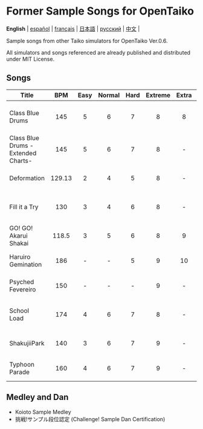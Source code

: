 # Former Sample Songs for OpenTaiko
__English__ |
[español](https://github.com/ExpedicHabbet/FormerSampleSongsForOpenTaiko/blob/main/LEEME.md) |
[français](https://github.com/ExpedicHabbet/FormerSampleSongsForOpenTaiko/blob/main/LISEZMOI.md) |
[日本語](https://github.com/ExpedicHabbet/FormerSampleSongsForOpenTaiko/blob/main/README-JA.md) |
[русский](https://github.com/ExpedicHabbet/FormerSampleSongsForOpenTaiko/blob/main/README-RU.md) |
[中文](https://github.com/ExpedicHabbet/FormerSampleSongsForOpenTaiko/blob/main/README-ZH.md) |

Sample songs from other Taiko simulators for OpenTaiko Ver.0.6.

All simulators and songs referenced are already published and distributed under MIT License.
## Songs
| Title                              | BPM | Easy | Normal | Hard | Extreme | Extra | Comment          |
| ---------------------------------- |:---:|:----:|:------:|:----:|:-------:|:-----:| ---------------- |
| Class Blue Drums                   | 145    | 5 | 6 | 7 | 8 |  8 | _Taiko-san Jiro_ Sample Song 1    |
| Class Blue Drums -Extended Charts- | 145    | 5 | 6 | 7 | 8 |  - | _Taiko-san Jiro_ Sample Song 1    |
| Deformation                        | 129.13 | 2 | 4 | 5 | 8 |  - | _TJAPlayer3_ Sample Song          |
| Fill it a Try                      | 130    | 3 | 4 | 6 | 8 |  - | _Taiko-san Jiro_ Sample Song 2    |
| GO! GO! Akarui Shakai              | 118.5  | 3 | 5 | 6 | 8 |  9 | _TJAPlayer3_ Sample Song          |
| Haruiro Gemination                 | 186    | - | - | 5 | 9 | 10 | _Koioto_ Main Theme               |
| Psyched Fevereiro                  | 150    | - | - | - | 9 |  - | _Koioto_ Sample Song              |
| School Load                        | 174    | 4 | 6 | 7 | 8 |  - | _Taiko-san Daijiro 2_ Sample Song |
| ShakujiiPark                       | 140    | 3 | 6 | 7 | 9 |  - | _TJAPlayer3_ Sample Song          |
| Typhoon Parade                     | 160    | 4 | 6 | 7 | 9 |  - | _TJAPlayer3_ Sample Song          |
## Medley and Dan
* Koioto Sample Medley
* 挑戦!サンプル段位認定 (Challenge! Sample Dan Certification)